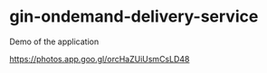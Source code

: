 # gin-ondemand-delivery-service

Demo of the application

https://photos.app.goo.gl/orcHaZUiUsmCsLD48
